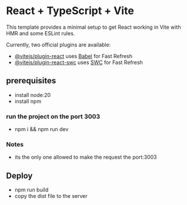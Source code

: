 # React + TypeScript + Vite

This template provides a minimal setup to get React working in Vite with HMR and some ESLint rules.

Currently, two official plugins are available:

- [@vitejs/plugin-react](https://github.com/vitejs/vite-plugin-react/blob/main/packages/plugin-react/README.md) uses [Babel](https://babeljs.io/) for Fast Refresh
- [@vitejs/plugin-react-swc](https://github.com/vitejs/vite-plugin-react-swc) uses [SWC](https://swc.rs/) for Fast Refresh

## prerequisites

- install node:20
- install npm 

### run the project on the port 3003 

- npm i && npm run dev

### Notes
- its the only one allowed to make the request the port:3003


## Deploy 
- npm run build
- copy the dist file to the server